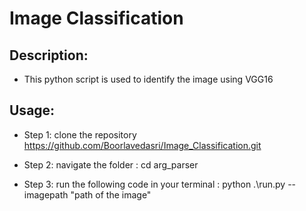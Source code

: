 # Image Classification

## Description:

- This python script is used to identify the image using VGG16

## Usage:
- Step 1: clone the repository https://github.com/Boorlavedasri/Image_Classification.git

- Step 2: navigate the folder : cd arg_parser

- Step 3: run the following code in your terminal : python .\run.py --imagepath "path of the image"

